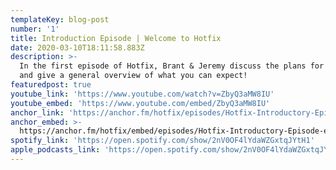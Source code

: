 ```yaml
---
templateKey: blog-post
number: '1'
title: Introduction Episode | Welcome to Hotfix
date: 2020-03-10T18:11:58.883Z
description: >-
  In the first episode of Hotfix, Brant & Jeremy discuss the plans for the show
  and give a general overview of what you can expect!
featuredpost: true
youtube_link: 'https://www.youtube.com/watch?v=ZbyQ3aMW8IU'
youtube_embed: 'https://www.youtube.com/embed/ZbyQ3aMW8IU'
anchor_link: 'https://anchor.fm/hotfix/episodes/Hotfix-Introductory-Episode-ec8tvb/a-a1r2p4s'
anchor_embed: >-
  https://anchor.fm/hotfix/embed/episodes/Hotfix-Introductory-Episode-ec8tvb/a-a1r2p4s
spotify_link: 'https://open.spotify.com/show/2nV0OF4lYdaWZGxtqJYtH1'
apple_podcasts_link: 'https://open.spotify.com/show/2nV0OF4lYdaWZGxtqJYtH1'
---
```

